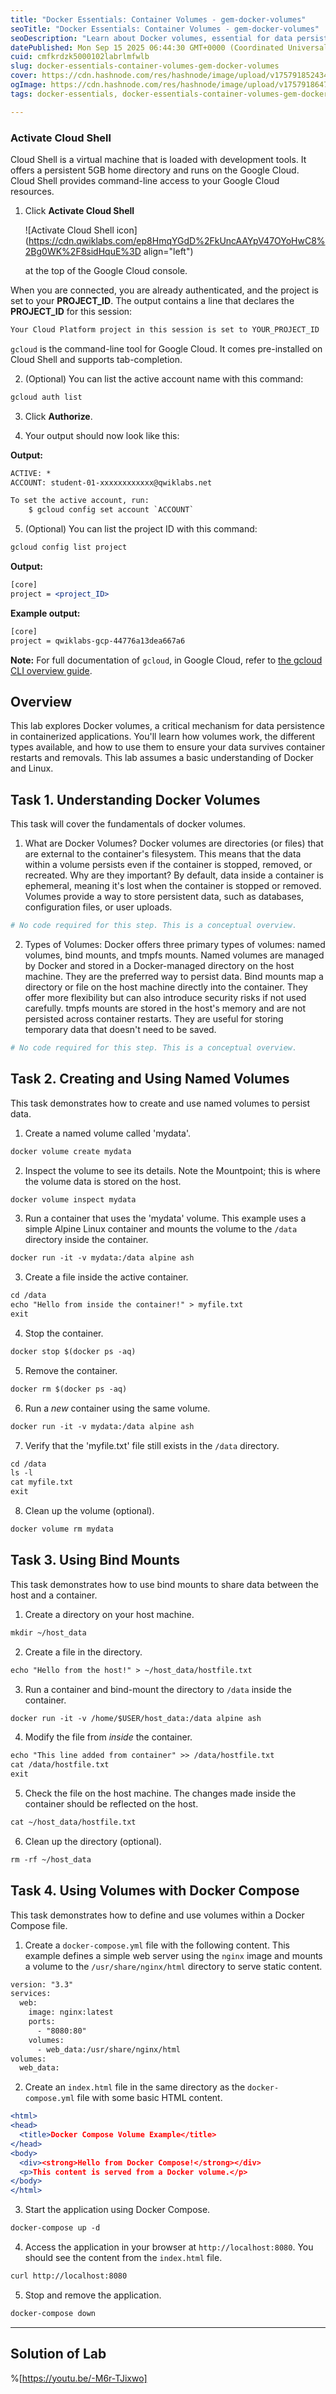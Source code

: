 ```yaml
---
title: "Docker Essentials: Container Volumes - gem-docker-volumes"
seoTitle: "Docker Essentials: Container Volumes - gem-docker-volumes"
seoDescription: "Learn about Docker volumes, essential for data persistence in containers, including types, usage, and implementation with Docker Compose"
datePublished: Mon Sep 15 2025 06:44:30 GMT+0000 (Coordinated Universal Time)
cuid: cmfkrdzk5000102labrlmfwlb
slug: docker-essentials-container-volumes-gem-docker-volumes
cover: https://cdn.hashnode.com/res/hashnode/image/upload/v1757918524345/1fc5b6ca-ce86-4433-a82c-1a5b780f94f7.png
ogImage: https://cdn.hashnode.com/res/hashnode/image/upload/v1757918647893/ef04122c-b5aa-4559-a94f-22a8c2757442.png
tags: docker-essentials, docker-essentials-container-volumes-gem-docker-volumes, container-volumes-gem-docker-volumes, gem-docker-volumes, container-volumes

---
```


### Activate Cloud Shell

Cloud Shell is a virtual machine that is loaded with development tools. It offers a persistent 5GB home directory and runs on the Google Cloud. Cloud Shell provides command-line access to your Google Cloud resources.

1. Click **Activate Cloud Shell**
    
    ![Activate Cloud Shell icon](https://cdn.qwiklabs.com/ep8HmqYGdD%2FkUncAAYpV47OYoHwC8%2Bg0WK%2F8sidHquE%3D align="left")
    
    at the top of the Google Cloud console.
    

When you are connected, you are already authenticated, and the project is set to your **PROJECT\_ID**. The output contains a line that declares the **PROJECT\_ID** for this session:

```apache
Your Cloud Platform project in this session is set to YOUR_PROJECT_ID
```

`gcloud` is the command-line tool for Google Cloud. It comes pre-installed on Cloud Shell and supports tab-completion.

2. (Optional) You can list the active account name with this command:
    

```apache
gcloud auth list
```

3. Click **Authorize**.
    
4. Your output should now look like this:
    

**Output:**

```apache
ACTIVE: *
ACCOUNT: student-01-xxxxxxxxxxxx@qwiklabs.net

To set the active account, run:
    $ gcloud config set account `ACCOUNT`
```

5. (Optional) You can list the project ID with this command:
    

```apache
gcloud config list project
```

**Output:**

```apache
[core]
project = <project_ID>
```

**Example output:**

```apache
[core]
project = qwiklabs-gcp-44776a13dea667a6
```

**Note:** For full documentation of `gcloud`, in Google Cloud, refer to [the gcloud CLI overview guide](https://cloud.google.com/sdk/gcloud).

## Overview

This lab explores Docker volumes, a critical mechanism for data persistence in containerized applications. You'll learn how volumes work, the different types available, and how to use them to ensure your data survives container restarts and removals. This lab assumes a basic understanding of Docker and Linux.

## Task 1. Understanding Docker Volumes

This task will cover the fundamentals of docker volumes.

1. What are Docker Volumes? Docker volumes are directories (or files) that are external to the container's filesystem. This means that the data within a volume persists even if the container is stopped, removed, or recreated. Why are they important? By default, data inside a container is ephemeral, meaning it's lost when the container is stopped or removed. Volumes provide a way to store persistent data, such as databases, configuration files, or user uploads.
    

```apache
# No code required for this step. This is a conceptual overview.
```

2. Types of Volumes: Docker offers three primary types of volumes: named volumes, bind mounts, and tmpfs mounts. Named volumes are managed by Docker and stored in a Docker-managed directory on the host machine. They are the preferred way to persist data. Bind mounts map a directory or file on the host machine directly into the container. They offer more flexibility but can also introduce security risks if not used carefully. tmpfs mounts are stored in the host's memory and are not persisted across container restarts. They are useful for storing temporary data that doesn't need to be saved.
    

```apache
# No code required for this step. This is a conceptual overview.
```

## Task 2. Creating and Using Named Volumes

This task demonstrates how to create and use named volumes to persist data.

1. Create a named volume called 'mydata'.
    

```apache
docker volume create mydata
```

2. Inspect the volume to see its details. Note the Mountpoint; this is where the volume data is stored on the host.
    

```apache
docker volume inspect mydata
```

3. Run a container that uses the 'mydata' volume. This example uses a simple Alpine Linux container and mounts the volume to the `/data` directory inside the container.
    

```apache
docker run -it -v mydata:/data alpine ash
```

3. Create a file inside the active container.
    

```apache
cd /data
echo "Hello from inside the container!" > myfile.txt
exit
```

4. Stop the container.
    

```apache
docker stop $(docker ps -aq)
```

5. Remove the container.
    

```apache
docker rm $(docker ps -aq)
```

6. Run a *new* container using the same volume.
    

```apache
docker run -it -v mydata:/data alpine ash
```

7. Verify that the 'myfile.txt' file still exists in the `/data` directory.
    

```apache
cd /data
ls -l
cat myfile.txt
exit
```

8. Clean up the volume (optional).
    

```apache
docker volume rm mydata
```

## Task 3. Using Bind Mounts

This task demonstrates how to use bind mounts to share data between the host and a container.

1. Create a directory on your host machine.
    

```apache
mkdir ~/host_data
```

2. Create a file in the directory.
    

```apache
echo "Hello from the host!" > ~/host_data/hostfile.txt
```

3. Run a container and bind-mount the directory to `/data` inside the container.
    

```apache
docker run -it -v /home/$USER/host_data:/data alpine ash
```

4. Modify the file from *inside* the container.
    

```apache
echo "This line added from container" >> /data/hostfile.txt
cat /data/hostfile.txt
exit
```

5. Check the file on the host machine. The changes made inside the container should be reflected on the host.
    

```apache
cat ~/host_data/hostfile.txt
```

6. Clean up the directory (optional).
    

```apache
rm -rf ~/host_data
```

## Task 4. Using Volumes with Docker Compose

This task demonstrates how to define and use volumes within a Docker Compose file.

1. Create a `docker-compose.yml` file with the following content. This example defines a simple web server using the `nginx` image and mounts a volume to the `/usr/share/nginx/html` directory to serve static content.
    

```apache
version: "3.3"
services:
  web:
    image: nginx:latest
    ports:
      - "8080:80"
    volumes:
      - web_data:/usr/share/nginx/html
volumes:
  web_data:
```

2. Create an `index.html` file in the same directory as the `docker-compose.yml` file with some basic HTML content.
    

```apache
<html>
<head>
  <title>Docker Compose Volume Example</title>
</head>
<body>
  <div><strong>Hello from Docker Compose!</strong></div>
  <p>This content is served from a Docker volume.</p>
</body>
</html>
```

3. Start the application using Docker Compose.
    

```apache
docker-compose up -d
```

4. Access the application in your browser at `http://localhost:8080`. You should see the content from the `index.html` file.
    

```apache
curl http://localhost:8080
```

5. Stop and remove the application.
    

```apache
docker-compose down
```

---

## Solution of Lab

%[https://youtu.be/-M6r-TJixwo]